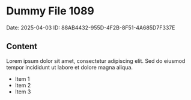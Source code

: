 # Dummy File 1089

Date: 2025-04-03
ID: 88AB4432-955D-4F2B-8F51-4A685D7F337E

## Content

Lorem ipsum dolor sit amet, consectetur adipiscing elit.
Sed do eiusmod tempor incididunt ut labore et dolore magna aliqua.

* Item 1
* Item 2
* Item 3

